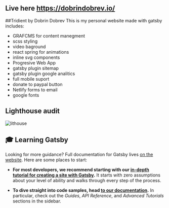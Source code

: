 ## Live here https://dobrindobrev.io/

##Tridient by Dobrin Dobrev
This is my personal website made with gatsby includes:
- GRAFCMS for content manegment
- scss styling
- video baground
- react spring for animations
- inline svg components
- Progresive Web App
- gatsby plugin sitemap
- gatsby plugin google analitics
- full mobile suport
- donate to paypal button
- Netlify forms to email
- google fonts

## Lighthouse audit
![lithouse](https://media.graphcms.com/Bz5xrZfUStGLcfDi9rhb)


## 🎓 Learning Gatsby

Looking for more guidance? Full documentation for Gatsby lives [on the website](https://www.gatsbyjs.org/). Here are some places to start:

- **For most developers, we recommend starting with our [in-depth tutorial for creating a site with Gatsby](https://www.gatsbyjs.org/tutorial/).** It starts with zero assumptions about your level of ability and walks through every step of the process.

- **To dive straight into code samples, head [to our documentation](https://www.gatsbyjs.org/docs/).** In particular, check out the _Guides_, _API Reference_, and _Advanced Tutorials_ sections in the sidebar.
